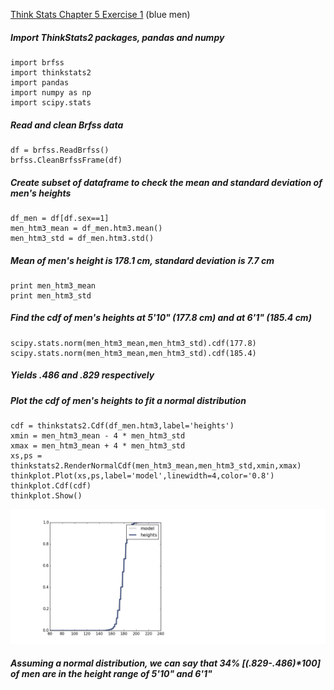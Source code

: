 [Think Stats Chapter 5 Exercise 1](http://greenteapress.com/thinkstats2/html/thinkstats2006.html#toc50) (blue men)

##### Import ThinkStats2 packages, pandas and numpy
    import brfss
    import thinkstats2
    import pandas
    import numpy as np
    import scipy.stats

##### Read and clean Brfss data
    df = brfss.ReadBrfss()
    brfss.CleanBrfssFrame(df)

##### Create subset of dataframe to check the mean and standard deviation of men's heights
    df_men = df[df.sex==1]
    men_htm3_mean = df_men.htm3.mean()
    men_htm3_std = df_men.htm3.std()
    
##### Mean of men's height is 178.1 cm, standard deviation is 7.7 cm
    print men_htm3_mean
    print men_htm3_std

##### Find the cdf of men's heights at 5'10" (177.8 cm) and at 6'1" (185.4 cm)
    scipy.stats.norm(men_htm3_mean,men_htm3_std).cdf(177.8)
    scipy.stats.norm(men_htm3_mean,men_htm3_std).cdf(185.4)

##### Yields .486 and .829 respectively

##### Plot the cdf of men's heights to fit a normal distribution
    cdf = thinkstats2.Cdf(df_men.htm3,label='heights')
    xmin = men_htm3_mean - 4 * men_htm3_std
    xmax = men_htm3_mean + 4 * men_htm3_std
    xs,ps = thinkstats2.RenderNormalCdf(men_htm3_mean,men_htm3_std,xmin,xmax)
    thinkplot.Plot(xs,ps,label='model',linewidth=4,color='0.8')
    thinkplot.Cdf(cdf)
    thinkplot.Show()

<img src = "Images/Ex5-1_figure_1.png">

##### Assuming a normal distribution, we can say that 34% [(.829-.486)*100] of men are in the height range of 5'10" and 6'1"
  

